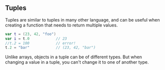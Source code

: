 Tuples
-----
Tuples are similar to tuples in many other language, and can be 
useful when creating a function that needs to return multiple values.

~~~swift
var t = (23, 42, "foo")
var i = t.0            // 23
//t.2 = 100            // error!
t.2 = "bar"            // (23, 42, "bar")
~~~
Unlike arrays, objects in a tuple can be of different types. But when changing a
value in a tuple, you can't change it to one of another type.
